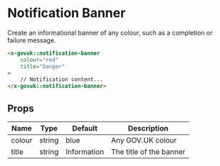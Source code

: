 # Notification Banner

Create an informational banner of any colour, such as a completion or failure message. 

```html
<x-govuk::notification-banner
    colour="red"
    title="Danger"
>
    // Notification content...
</x-govuk::notification-banner>
```

## Props

| Name   | Type   | Default     | Description |
| ------ | ------ | ----------- | ----------- |
| colour | string | blue        | Any GOV.UK colour |
| title  | string | Information | The title of the banner |
